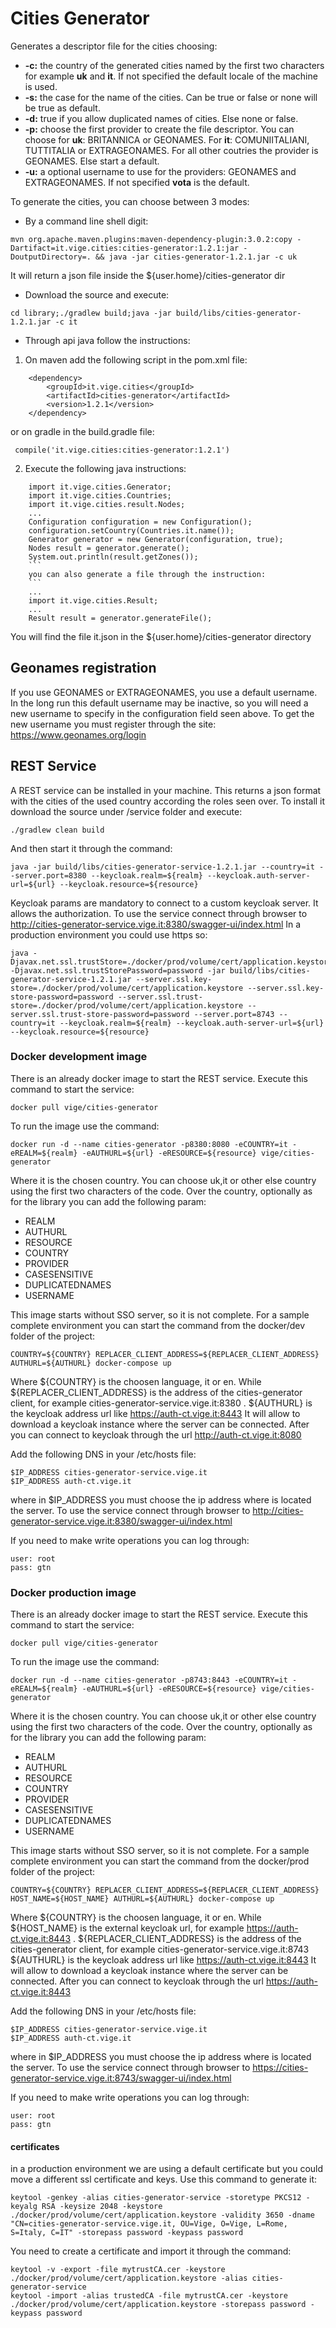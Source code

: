 # Cities Generator
Generates a descriptor file for the cities choosing:

- **-c:** the country of the generated cities named by the first two characters for example **uk** and **it**. If not specified the default locale of the machine is used.
- **-s:** the case for the name of the cities. Can be true or false or none will be true as default.
- **-d:** true if you allow duplicated names of cities. Else none or false.
- **-p:** choose the first provider to create the file descriptor. You can choose for **uk**: BRITANNICA or GEONAMES. For **it**: COMUNIITALIANI, TUTTITALIA or EXTRAGEONAMES. For all other coutries the provider is GEONAMES. Else start a default.
- **-u:** a optional username to use for the providers: GEONAMES and EXTRAGEONAMES. If not specified **vota** is the default.

To generate the cities, you can choose between 3 modes:

- By a command line shell digit:
```
mvn org.apache.maven.plugins:maven-dependency-plugin:3.0.2:copy -Dartifact=it.vige.cities:cities-generator:1.2.1:jar -DoutputDirectory=. && java -jar cities-generator-1.2.1.jar -c uk
```
It will return a json file inside the ${user.home}/cities-generator dir

- Download the source and execute:
```
cd library;./gradlew build;java -jar build/libs/cities-generator-1.2.1.jar -c it
```

- Through api java follow the instructions:
	
1. On maven add the following script in the pom.xml file:
```
	<dependency>
		<groupId>it.vige.cities</groupId>
		<artifactId>cities-generator</artifactId>
		<version>1.2.1</version>
	</dependency>
```
	
   or on gradle in the build.gradle file:
		
   ```
	compile('it.vige.cities:cities-generator:1.2.1')
   ```
	
2. Execute the following java instructions:
```
	import it.vige.cities.Generator;
	import it.vige.cities.Countries;
	import it.vige.cities.result.Nodes;
	...
	Configuration configuration = new Configuration();
	configuration.setCountry(Countries.it.name());
	Generator generator = new Generator(configuration, true);
	Nodes result = generator.generate();
	System.out.println(result.getZones());
	```
	you can also generate a file through the instruction:
	```
	...
	import it.vige.cities.Result;
	...
	Result result = generator.generateFile();
```
You will find the file it.json in the ${user.home}/cities-generator directory

## Geonames registration

If you use GEONAMES or EXTRAGEONAMES, you use a default username. In the long run this default username may be inactive, so you will need a new username to specify in the configuration field seen above. To get the new username you must register through the site: https://www.geonames.org/login

## REST Service

A REST service can be installed in your machine. This returns a json format with the cities of the used country according the roles seen over. To install it download the source under /service folder and execute:
```
./gradlew clean build
```
And then start it through the command:
```
java -jar build/libs/cities-generator-service-1.2.1.jar --country=it --server.port=8380 --keycloak.realm=${realm} --keycloak.auth-server-url=${url} --keycloak.resource=${resource}
```
Keycloak params are mandatory to connect to a custom keycloak server. It allows the authorization. To use the service connect through browser to http://cities-generator-service.vige.it:8380/swagger-ui/index.html
In a production environment you could use https so:
```
java -Djavax.net.ssl.trustStore=./docker/prod/volume/cert/application.keystore -Djavax.net.ssl.trustStorePassword=password -jar build/libs/cities-generator-service-1.2.1.jar --server.ssl.key-store=./docker/prod/volume/cert/application.keystore --server.ssl.key-store-password=password --server.ssl.trust-store=./docker/prod/volume/cert/application.keystore --server.ssl.trust-store-password=password --server.port=8743 --country=it --keycloak.realm=${realm} --keycloak.auth-server-url=${url} --keycloak.resource=${resource}
```

### Docker development image

There is an already docker image to start the REST service. Execute this command to start the service:
```
docker pull vige/cities-generator
```
To run the image use the command:
```
docker run -d --name cities-generator -p8380:8080 -eCOUNTRY=it -eREALM=${realm} -eAUTHURL=${url} -eRESOURCE=${resource} vige/cities-generator
```
Where it is the chosen country. You can choose uk,it or other else country using the first two characters of the code.
Over the country, optionally as for the library you can add the following param:

- REALM
- AUTHURL
- RESOURCE
- COUNTRY
- PROVIDER
- CASESENSITIVE
- DUPLICATEDNAMES
- USERNAME

This image starts without SSO server, so it is not complete. For a sample complete environment you can start the command from the docker/dev folder of the project:
```
COUNTRY=${COUNTRY} REPLACER_CLIENT_ADDRESS=${REPLACER_CLIENT_ADDRESS} AUTHURL=${AUTHURL} docker-compose up
```
Where ${COUNTRY} is the choosen language, it or en. While ${REPLACER_CLIENT_ADDRESS} is the address of the cities-generator client, for example cities-generator-service.vige.it:8380 .
${AUTHURL} is the keycloak address url like https://auth-ct.vige.it:8443
It will allow to download a keycloak instance where the server can be connected. 
After you can connect to keycloak through the url http://auth-ct.vige.it:8080

Add the following DNS in your /etc/hosts file:
```
$IP_ADDRESS cities-generator-service.vige.it
$IP_ADDRESS auth-ct.vige.it
```
where in $IP_ADDRESS you must choose the ip address where is located the server.
To use the service connect through browser to http://cities-generator-service.vige.it:8380/swagger-ui/index.html

If you need to make write operations you can log through:
```
user: root  
pass: gtn
```

### Docker production image

There is an already docker image to start the REST service. Execute this command to start the service:
```
docker pull vige/cities-generator
```
To run the image use the command:
```
docker run -d --name cities-generator -p8743:8443 -eCOUNTRY=it -eREALM=${realm} -eAUTHURL=${url} -eRESOURCE=${resource} vige/cities-generator
```
Where it is the chosen country. You can choose uk,it or other else country using the first two characters of the code.
Over the country, optionally as for the library you can add the following param:

- REALM
- AUTHURL
- RESOURCE
- COUNTRY
- PROVIDER
- CASESENSITIVE
- DUPLICATEDNAMES
- USERNAME

This image starts without SSO server, so it is not complete. For a sample complete environment you can start the command from the docker/prod folder of the project:
```
COUNTRY=${COUNTRY} REPLACER_CLIENT_ADDRESS=${REPLACER_CLIENT_ADDRESS} HOST_NAME=${HOST_NAME} AUTHURL=${AUTHURL} docker-compose up
```
Where ${COUNTRY} is the choosen language, it or en. While ${HOST_NAME} is the external keycloak url, for example https://auth-ct.vige.it:8443 .
${REPLACER_CLIENT_ADDRESS} is the address of the cities-generator client, for example cities-generator-service.vige.it:8743
${AUTHURL} is the keycloak address url like https://auth-ct.vige.it:8443
It will allow to download a keycloak instance where the server can be connected. 
After you can connect to keycloak through the url https://auth-ct.vige.it:8443

Add the following DNS in your /etc/hosts file:
```
$IP_ADDRESS cities-generator-service.vige.it
$IP_ADDRESS auth-ct.vige.it
```
where in $IP_ADDRESS you must choose the ip address where is located the server.
To use the service connect through browser to https://cities-generator-service.vige.it:8743/swagger-ui/index.html

If you need to make write operations you can log through:
```
user: root  
pass: gtn
```

#### certificates

in a production environment we are using a default certificate but you could move a different ssl certificate and keys. Use this command to generate it:
```
keytool -genkey -alias cities-generator-service -storetype PKCS12 -keyalg RSA -keysize 2048 -keystore ./docker/prod/volume/cert/application.keystore -validity 3650 -dname "CN=cities-generator-service.vige.it, OU=Vige, O=Vige, L=Rome, S=Italy, C=IT" -storepass password -keypass password
```
You need to create a certificate and import it through the command:
```
keytool -v -export -file mytrustCA.cer -keystore ./docker/prod/volume/cert/application.keystore -alias cities-generator-service
keytool -import -alias trustedCA -file mytrustCA.cer -keystore ./docker/prod/volume/cert/application.keystore -storepass password -keypass password
```
